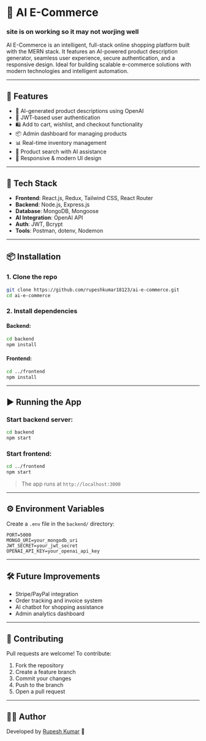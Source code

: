 
# 🛒 AI E-Commerce
### site is on working so it may not worjing well

AI E-Commerce is an intelligent, full-stack online shopping platform built with the MERN stack. It features an AI-powered product description generator, seamless user experience, secure authentication, and a responsive design. Ideal for building scalable e-commerce solutions with modern technologies and intelligent automation.

---

## 🚀 Features

- 🧠 AI-generated product descriptions using OpenAI
- 🔐 JWT-based user authentication
- 🛍️ Add to cart, wishlist, and checkout functionality
- 📦 Admin dashboard for managing products
- 📊 Real-time inventory management
- 💬 Product search with AI assistance
- 🌈 Responsive & modern UI design

---

## 🧰 Tech Stack

- **Frontend**: React.js, Redux, Tailwind CSS, React Router
- **Backend**: Node.js, Express.js
- **Database**: MongoDB, Mongoose
- **AI Integration**: OpenAI API
- **Auth**: JWT, Bcrypt
- **Tools**: Postman, dotenv, Nodemon

---

## 📦 Installation

### 1. Clone the repo

```bash
git clone https://github.com/rupeshkumar18123/ai-e-commerce.git
cd ai-e-commerce
````

### 2. Install dependencies

#### Backend:

```bash
cd backend
npm install
```

#### Frontend:

```bash
cd ../frontend
npm install
```

---

## ▶️ Running the App

### Start backend server:

```bash
cd backend
npm start
```

### Start frontend:

```bash
cd ../frontend
npm start
```

> The app runs at `http://localhost:3000`

---

## ⚙️ Environment Variables

Create a `.env` file in the `backend/` directory:

```env
PORT=5000
MONGO_URI=your_mongodb_uri
JWT_SECRET=your_jwt_secret
OPENAI_API_KEY=your_openai_api_key
```

---


## 🛠️ Future Improvements

* Stripe/PayPal integration
* Order tracking and invoice system
* AI chatbot for shopping assistance
* Admin analytics dashboard

---

## 🤝 Contributing

Pull requests are welcome! To contribute:

1. Fork the repository
2. Create a feature branch
3. Commit your changes
4. Push to the branch
5. Open a pull request

---

## 🙋‍♂️ Author

Developed by [Rupesh Kumar](https://github.com/rupeshkumar18123) 🚀

